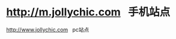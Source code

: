 <a href="http://m.jollychic.com">http://m.jollychic.com</a>   手机站点
===============
<a href="http://jollychic.com">http://www.jollychic.com</a>   pc站点
